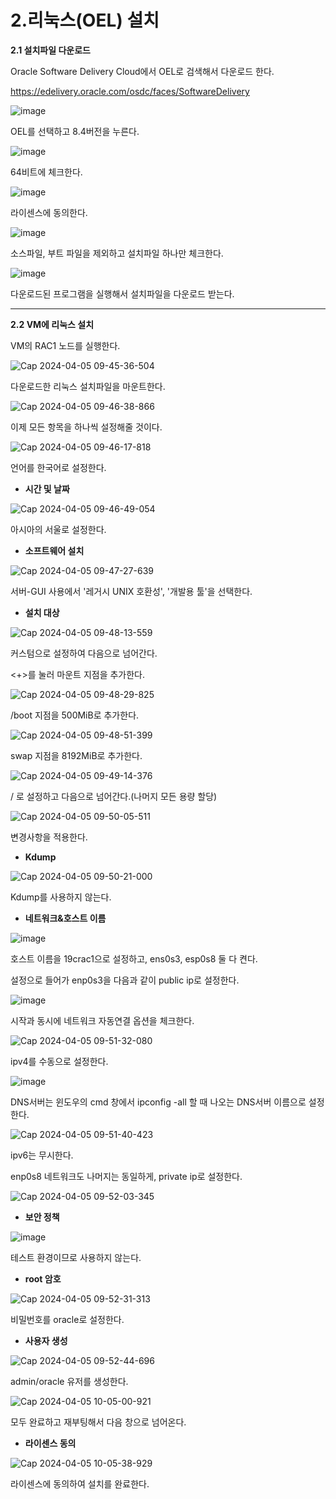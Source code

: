 # 2.리눅스(OEL) 설치

**2.1 설치파일 다운로드**

Oracle Software Delivery Cloud에서 OEL로 검색해서 다운로드 한다.

https://edelivery.oracle.com/osdc/faces/SoftwareDelivery

![image](https://github.com/oraclejyp/19c_rac_inst/assets/133745372/e3be0512-c2ba-412d-a273-0925c2b81bcb)

OEL를 선택하고 8.4버전을 누른다.

![image](https://github.com/oraclejyp/19c_rac_inst/assets/133745372/9fee9467-5cde-47ff-99a3-3e406f1acd22)

64비트에 체크한다.

![image](https://github.com/oraclejyp/19c_rac_inst/assets/133745372/bd3c6c33-bc94-43df-81bd-70438c0c5cd7)

라이센스에 동의한다.

![image](https://github.com/oraclejyp/19c_rac_inst/assets/133745372/29cbd489-7eda-413e-acf2-76f98879c917)

소스파일, 부트 파일을 제외하고 설치파일 하나만 체크한다.

![image](https://github.com/oraclejyp/19c_rac_inst/assets/133745372/6685e1bc-6ca2-48bf-b074-d764cd5d1d8d)

다운로드된 프로그램을 실행해서 설치파일을 다운로드 받는다.

---
**2.2 VM에 리눅스 설치**

VM의 RAC1 노드를 실행한다.

![Cap 2024-04-05 09-45-36-504](https://github.com/oraclejyp/19c_rac_inst/assets/133745372/a5b189f8-8bfa-4d1e-8dde-e9224122aed4)

다운로드한 리눅스 설치파일을 마운트한다.

![Cap 2024-04-05 09-46-38-866](https://github.com/oraclejyp/19c_rac_inst/assets/133745372/497246ba-7dac-4ef6-8810-b07bc23f7c4d)

이제 모든 항목을 하나씩 설정해줄 것이다.

![Cap 2024-04-05 09-46-17-818](https://github.com/oraclejyp/19c_rac_inst/assets/133745372/8cc49c08-ebbe-4b78-a42a-6287cca51ef9)

언어를 한국어로 설정한다.

- **시간 및 날짜**

![Cap 2024-04-05 09-46-49-054](https://github.com/oraclejyp/19c_rac_inst/assets/133745372/cec56205-f7d8-4752-842b-59b7ae18f492)

아시아의 서울로 설정한다.


- **소프트웨어 설치**

![Cap 2024-04-05 09-47-27-639](https://github.com/oraclejyp/19c_rac_inst/assets/133745372/79f58e27-506f-4503-8162-8d7b64dade30)

서버-GUI 사용에서 '레거시 UNIX 호환성', '개발용 툴'을 선택한다.

- **설치 대상**

![Cap 2024-04-05 09-48-13-559](https://github.com/oraclejyp/19c_rac_inst/assets/133745372/cdce7c52-3ac0-4c06-9aea-88d1a0ff1c69)

커스텀으로 설정하여 다음으로 넘어간다.

<+>를 눌러 마운트 지점을 추가한다.

![Cap 2024-04-05 09-48-29-825](https://github.com/oraclejyp/19c_rac_inst/assets/133745372/9021b0ae-32a0-4d21-b34a-5f060a1126fd)

/boot 지점을 500MiB로 추가한다.

![Cap 2024-04-05 09-48-51-399](https://github.com/oraclejyp/19c_rac_inst/assets/133745372/67651066-1864-44cc-91b4-612346b03d64)

swap 지점을 8192MiB로 추가한다.

![Cap 2024-04-05 09-49-14-376](https://github.com/oraclejyp/19c_rac_inst/assets/133745372/c917f9cb-1956-4034-9324-1bf81cf72fd3)

/ 로 설정하고 다음으로 넘어간다.(나머지 모든 용량 할당)

![Cap 2024-04-05 09-50-05-511](https://github.com/oraclejyp/19c_rac_inst/assets/133745372/0eb2bdb4-20c3-44d8-be2d-6cc0fb45e1d0)

변경사항을 적용한다.

- **Kdump**

![Cap 2024-04-05 09-50-21-000](https://github.com/oraclejyp/19c_rac_inst/assets/133745372/b5a85ba7-f520-41ba-8250-e2c0be451471)

Kdump를 사용하지 않는다.

- **네트워크&호스트 이름**

![image](https://github.com/oraclejyp/19c_rac_inst/assets/133745372/1549cbee-3ec2-438c-81bb-be569b4b59bd)

호스트 이름을 19crac1으로 설정하고, ens0s3, esp0s8 둘 다 켠다.

설정으로 들어가 enp0s3을 다음과 같이 public ip로 설정한다.

![image](https://github.com/oraclejyp/19c_rac_inst/assets/133745372/56aff0d6-fbe3-4a2a-812b-598473aa6227)

시작과 동시에 네트워크 자동연결 옵션을 체크한다.

![Cap 2024-04-05 09-51-32-080](https://github.com/oraclejyp/19c_rac_inst/assets/133745372/28277bb7-09fc-44ed-8a22-e86c769a7f89)

ipv4를 수동으로 설정한다.

![image](https://github.com/oraclejyp/19c_rac_inst/assets/133745372/665be6c6-6b27-4e09-88d6-8d8f386088b1)

DNS서버는 윈도우의 cmd 창에서 ipconfig -all 할 때 나오는 DNS서버 이름으로 설정한다.

![Cap 2024-04-05 09-51-40-423](https://github.com/oraclejyp/19c_rac_inst/assets/133745372/66ef3e50-a0a4-4ce8-beb6-b8f0e53353f0)

ipv6는 무시한다.

enp0s8 네트워크도 나머지는 동일하게, private ip로 설정한다.

![Cap 2024-04-05 09-52-03-345](https://github.com/oraclejyp/19c_rac_inst/assets/133745372/1970c9ed-6cf0-4091-9976-1ff997dfd957)

- **보안 정책**

![image](https://github.com/oraclejyp/19c_rac_inst/assets/133745372/4d8f0121-cc78-4561-9c75-b8199367c100)

테스트 환경이므로 사용하지 않는다.

- **root 암호**

![Cap 2024-04-05 09-52-31-313](https://github.com/oraclejyp/19c_rac_inst/assets/133745372/424f5846-f026-41ad-83e2-aa82750a2cb3)

비밀번호를 oracle로 설정한다.

- **사용자 생성**

![Cap 2024-04-05 09-52-44-696](https://github.com/oraclejyp/19c_rac_inst/assets/133745372/1eac85df-b80d-4e00-b0ff-60df125c8019)

admin/oracle 유저를 생성한다.

![Cap 2024-04-05 10-05-00-921](https://github.com/oraclejyp/19c_rac_inst/assets/133745372/7d897cdd-6056-4328-8c70-70afa0dcb6e9)

모두 완료하고 재부팅해서 다음 창으로 넘어온다.



- **라이센스 동의**

![Cap 2024-04-05 10-05-38-929](https://github.com/oraclejyp/19c_rac_inst/assets/133745372/e5bfbf8b-2a19-41ab-8555-c2b86f0aabf2)

라이센스에 동의하여 설치를 완료한다.
